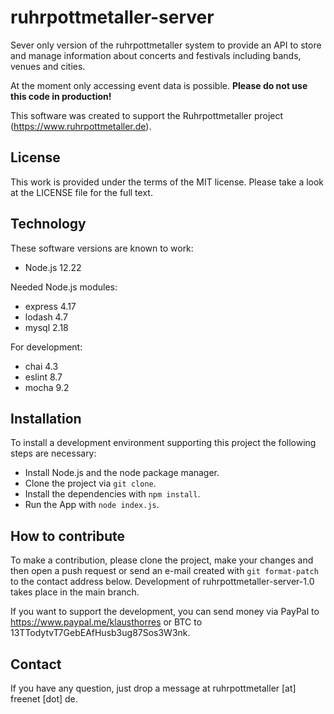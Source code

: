 # ruhrpottmetaller-server
Sever only version of the ruhrpottmetaller system to provide an API to store and manage information about concerts and festivals
including bands, venues and cities.

At the moment only accessing event data is possible. **Please do not use this code in
production!**

This software was created to support the Ruhrpottmetaller project
(https://www.ruhrpottmetaller.de).

## License
This work is provided under the terms of the MIT license. Please take a look at the LICENSE file for the full text.

## Technology
These software versions are known to work:
* Node.js 12.22

Needed Node.js modules:
* express 4.17
* lodash 4.7
* mysql 2.18

For development:
* chai 4.3
* eslint 8.7
* mocha 9.2

## Installation
To install a development environment supporting this project the following steps
are necessary:
* Install Node.js and the node package manager.
* Clone the project via `git clone`.
* Install the dependencies with `npm install`.
* Run the App with `node index.js`.

## How to contribute
To make a contribution, please clone the project, make your changes and then open a push request or send an e-mail created with `git format-patch` to the contact address below. Development of ruhrpottmetaller-server-1.0 takes place in the main branch.

If you want to support the development, you can send money via PayPal to https://www.paypal.me/klausthorres or BTC to 13TTodytvT7GebEAfHusb3ug87Sos3W3nk.
## Contact
If you have any question, just drop a message at ruhrpottmetaller [at] freenet [dot] de.
